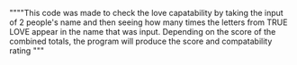 """"This code was made to check the love capatability by taking the input of 2 people's name and then seeing how many times the letters from TRUE LOVE appear in the name that was input.  Depending on the score of the combined totals, the program will produce the score and compatability rating """




